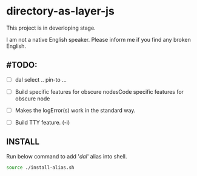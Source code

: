 # directory-as-layer-js

This project is in deverloping stage.

I am not a native English speaker. Please inform me if you find any broken English.

## #TODO:

* [ ] dal select .. pin-to ...
* [ ] Build specific features for obscure nodesCode specific features for obscure node
* [ ] Makes the logError(s) work in the standard way.
* [ ] Build TTY feature. (-i)



## INSTALL

Run below command to add '*dal*' alias into shell.

```bash
source ./install-alias.sh
```
